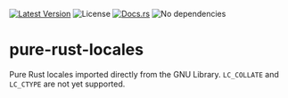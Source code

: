 [![Latest Version](https://img.shields.io/crates/v/pure-rust-locales.svg)](https://crates.io/crates/gptman)
![License](https://img.shields.io/crates/l/pure-rust-locales)
[![Docs.rs](https://docs.rs/pure-rust-locales/badge.svg)](https://docs.rs/gptman)
![No dependencies](https://img.shields.io/badge/dependencies-none-success)

pure-rust-locales
=================

Pure Rust locales imported directly from the GNU Library. `LC_COLLATE` and
`LC_CTYPE` are not yet supported.
